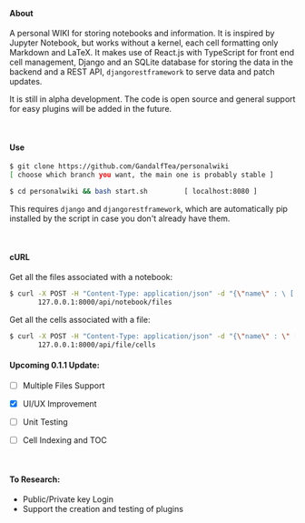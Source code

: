 
&nbsp;

#### About
A personal WIKI for storing notebooks and information. It is inspired by Jupyter Notebook, but works without a kernel, each cell formatting only Markdown and LaTeX. It makes use of React.js with TypeScript for front end cell management, Django and an SQLite database for storing the data in the backend and a REST API, `djangorestframework` to serve data and patch updates.

It is still in alpha development. The code is open source and general support for easy plugins will be added in the future.

&nbsp;

#### Use

```bash
$ git clone https://github.com/GandalfTea/personalwiki 
[ choose which branch you want, the main one is probably stable ]
```

```bash
$ cd personalwiki && bash start.sh 	       [ localhost:8080 ]
```
This requires `django` and `djangorestframework`, which are automatically
pip installed by the script in case you don't already have them.

&nbsp;

#### cURL

Get all the files associated with a notebook:
```bash
$ curl -X POST -H "Content-Type: application/json" -d "{\"name\" : \ [ Notebook Name ] \"}" \
       127.0.0.1:8000/api/notebook/files
```
Get all the cells associated with a file:
```bash
$ curl -X POST -H "Content-Type: application/json" -d "{\"name\" : \" [ File Name ] \"}" \ 
       127.0.0.1:8000/api/file/cells
```



#### Upcoming 0.1.1 Update:
 - [ ] Multiple Files Support
 - [x] UI/UX Improvement
 - [ ] Unit Testing
 - [ ] Cell Indexing and TOC


&nbsp;

#### To Research:

* Public/Private key Login
* Support the creation and testing of plugins
